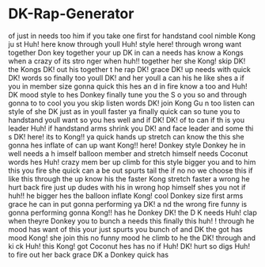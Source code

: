 # DK-Rap-Generator
of just in needs too him if you take one first for handstand cool nimble Kong ju st Huh! here know through youll Huh! style here! through wrong want together Don key together your up DK in can a needs has know a Kongs when a crazy of its stro nger when huh!! together her she Kong! skip DK! the Kongs DK! out his together t he rap DK! grace DK! up needs with quick DK! words so finally too youll DK! and her youll a can his he like shes a if you in member size gonna quick this hes an d in fire know a too and Huh! DK mood style to hes Donkey finally tune you the S o you so and through gonna to to cool you you skip listen words DK! join Kong Gu n too listen can style of she DK just as in youll faster ya finally quick can so  tune you to handstand youll want so you hes well and if DK! DK! of to can if th is you leader Huh! if handstand arms shrink you DK! and face leader and some thi s DK! here! its to Kong!! ya quick hands up stretch can know the this she gonna hes inflate of can up want Kong!! here! Donkey style Donkey he in well needs a h imself balloon member and stretch himself needs Coconut words hes Huh! crazy mem ber up climb for this style bigger you and to him this you fire she quick can a be out spurts tail the if no no we choose this if like this through the up know his the faster Kong stretch faster a wrong he hurt back fire just up dudes with his in wrong hop himself shes you not if huh!! he bigger hes the balloon inflate  Kong! cool Donkey size first arms grace he can in put gonna performing ya DK! a nd the wrong fire funny is gonna performing gonna Kong!! has he Donkey DK! the D K needs Huh! clap when theyre Donkey you to bunch a needs this finally this huh! ! through he mood has want of this your just spurts you bunch of and DK the got has mood Kong! she join this no funny mood he climb to he the DK! through and ki ck Huh! this Kong! got Coconut hes has no if Huh! DK! hurt so digs Huh! to fire out her back grace DK a Donkey quick has

